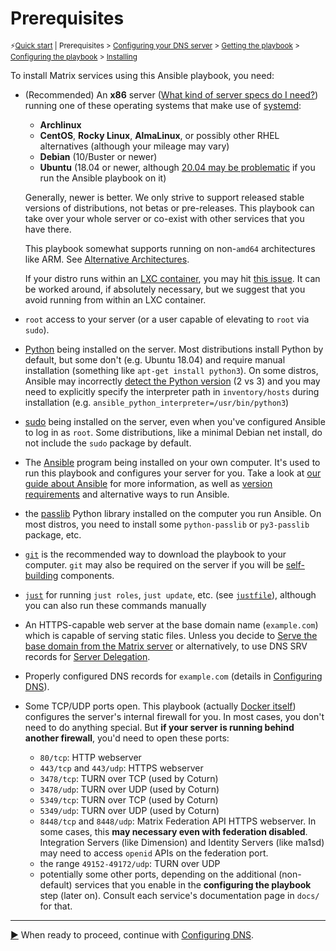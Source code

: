 # Prerequisites

<sup>⚡️[Quick start](README.md) | Prerequisites > [Configuring your DNS server](configuring-dns.md) > [Getting the playbook](getting-the-playbook.md) > [Configuring the playbook](configuring-playbook.md) > [Installing](installing.md)</sup>

To install Matrix services using this Ansible playbook, you need:

- (Recommended) An **x86** server ([What kind of server specs do I need?](faq.md#what-kind-of-server-specs-do-i-need)) running one of these operating systems that make use of [systemd](https://systemd.io/):
  - **Archlinux**
  - **CentOS**, **Rocky Linux**, **AlmaLinux**, or possibly other RHEL alternatives (although your mileage may vary)
  - **Debian** (10/Buster or newer)
  - **Ubuntu** (18.04 or newer, although [20.04 may be problematic](ansible.md#supported-ansible-versions) if you run the Ansible playbook on it)

  Generally, newer is better. We only strive to support released stable versions of distributions, not betas or pre-releases. This playbook can take over your whole server or co-exist with other services that you have there.

  This playbook somewhat supports running on non-`amd64` architectures like ARM. See [Alternative Architectures](alternative-architectures.md).

  If your distro runs within an [LXC container](https://linuxcontainers.org/), you may hit [this issue](https://github.com/spantaleev/matrix-docker-ansible-deploy/issues/703). It can be worked around, if absolutely necessary, but we suggest that you avoid running from within an LXC container.

- `root` access to your server (or a user capable of elevating to `root` via `sudo`).

- [Python](https://www.python.org/) being installed on the server. Most distributions install Python by default, but some don't (e.g. Ubuntu 18.04) and require manual installation (something like `apt-get install python3`). On some distros, Ansible may incorrectly [detect the Python version](https://docs.ansible.com/ansible/latest/reference_appendices/interpreter_discovery.html) (2 vs 3) and you may need to explicitly specify the interpreter path in `inventory/hosts` during installation (e.g. `ansible_python_interpreter=/usr/bin/python3`)

- [sudo](https://www.sudo.ws/) being installed on the server, even when you've configured Ansible to log in as `root`. Some distributions, like a minimal Debian net install, do not include the `sudo` package by default.

- The [Ansible](http://ansible.com/) program being installed on your own computer. It's used to run this playbook and configures your server for you. Take a look at [our guide about Ansible](ansible.md) for more information, as well as [version requirements](ansible.md#supported-ansible-versions) and alternative ways to run Ansible.

- the [passlib](https://passlib.readthedocs.io/en/stable/index.html) Python library installed on the computer you run Ansible. On most distros, you need to install some `python-passlib` or `py3-passlib` package, etc.

- [`git`](https://git-scm.com/) is the recommended way to download the playbook to your computer. `git` may also be required on the server if you will be [self-building](self-building.md) components.

- [`just`](https://github.com/casey/just) for running `just roles`, `just update`, etc. (see [`justfile`](../justfile)), although you can also run these commands manually

- An HTTPS-capable web server at the base domain name (`example.com`) which is capable of serving static files. Unless you decide to [Serve the base domain from the Matrix server](configuring-playbook-base-domain-serving.md) or alternatively, to use DNS SRV records for [Server Delegation](howto-server-delegation.md).

- Properly configured DNS records for `example.com` (details in [Configuring DNS](configuring-dns.md)).

- Some TCP/UDP ports open. This playbook (actually [Docker itself](https://docs.docker.com/network/iptables/)) configures the server's internal firewall for you. In most cases, you don't need to do anything special. But **if your server is running behind another firewall**, you'd need to open these ports:

  - `80/tcp`: HTTP webserver
  - `443/tcp` and `443/udp`: HTTPS webserver
  - `3478/tcp`: TURN over TCP (used by Coturn)
  - `3478/udp`: TURN over UDP (used by Coturn)
  - `5349/tcp`: TURN over TCP (used by Coturn)
  - `5349/udp`: TURN over UDP (used by Coturn)
  - `8448/tcp` and `8448/udp`: Matrix Federation API HTTPS webserver. In some cases, this **may necessary even with federation disabled**. Integration Servers (like Dimension) and Identity Servers (like ma1sd) may need to access `openid` APIs on the federation port.
  - the range `49152-49172/udp`: TURN over UDP
  - potentially some other ports, depending on the additional (non-default) services that you enable in the **configuring the playbook** step (later on). Consult each service's documentation page in `docs/` for that.

---------------------------------------------

[▶️](configuring-dns.md) When ready to proceed, continue with [Configuring DNS](configuring-dns.md).
